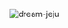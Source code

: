 ![dream-jeju](https://github.com/sonlucy/styleZip/assets/86239847/ac019b0a-017f-4283-94c7-5bf3c4a20d4e)
